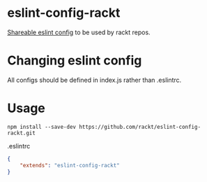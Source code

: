 # eslint-config-rackt

[Shareable eslint config](http://eslint.org/docs/developer-guide/shareable-configs) to be used by rackt repos.

# Changing eslint config

All configs should be defined in index.js rather than .eslintrc.

# Usage

```bs
npm install --save-dev https://github.com/rackt/eslint-config-rackt.git
```

.eslintrc
```json
{
    "extends": "eslint-config-rackt"
}
```
